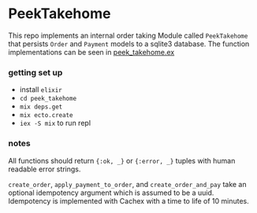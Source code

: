 # PeekTakehome

This repo implements an internal order taking Module called `PeekTakehome` that persists `Order` and `Payment` models to a sqlite3 database. The function implementations can be seen in [peek_takehome.ex](https://github.com/selfsame/peek_takehome/blob/main/lib/peek_takehome.ex)

### getting set up

* install `elixir`
* `cd peek_takehome`
* `mix deps.get`
* `mix ecto.create`
* `iex -S mix` to run repl

### notes

All functions should return `{:ok, _}` or `{:error, _}` tuples with human readable error strings.

`create_order`, `apply_payment_to_order`, and `create_order_and_pay` take an optional idempotency argument which is assumed to be a uuid. Idempotency is implemented with Cachex with a time to life of 10 minutes.